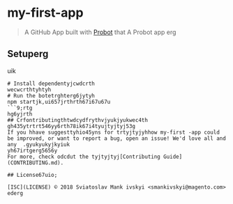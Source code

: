 # my-first-app

> A GitHub App built with [Probot](https://probot.github.io) that A Probot app
erg
## Setuperg
uik
```shtyutyu
# Install dependentyjcwdcrth
wecwcrthtyhtyh
# Run the botetrghterg6jytyh
npm startjk,ui657jrthrth67i67u67u
```9;rtg
hg6yjrth
## Crfontributingthtwdcydfrythvjyukjyukwec4th
gh435ytrtrt546yy6rth78ik67i4tyujtyjtyj53g
If you hhave suggesttyhio45yns for trtyjtyjyhhow my-first -app could be improved, or want to report a bug, open an issue! We'd love all and any  .gyukyukyjkyiuk
yh67irtgerg5656y
For more, check odcdut the tyjtyjtyj[Contributing Guide](CONTRIBUTING.md).

## License67uio;

[ISC](LICENSE) © 2018 Sviatoslav Mank ivskyi <smankivskyi@magento.com>
ederg
